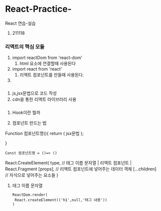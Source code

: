 # React-Practice-

React 연습-실습

1. 211118

### 리액트의 핵심 모듈

1. import reactDom from 'react-dom'
   1. html 요소에 연결할때 사용된다
2. import react from 'react'
   1. 리액트 컴포넌트를 만들때 사용된다.
3.

###

1. js,jsx문법으로 코드 작성
2. cdn을 통한 리액트 라이브러리 사용

###

1. Hook이란 뭘까

2. 컴포넌트 만드는 법

Function 컴포넌트명(){
return (
jsx문법
);

}

    Const 컴포넌트명 = ()=> ()

React.CreateElement(
type, // 태그 이름 문자열 | 리액트 컴포넌트 | React.Fragment
[props], // 리액트 컴포넌트에 넣어주는 데이터 객체
[...children] // 자식으로 넣어주는 요소들
)

1. 태그 이름 문자열
   ```
   ReactDom.render(
    React.createElement(('h1',null,'태그 내용'))
   )
   ```
